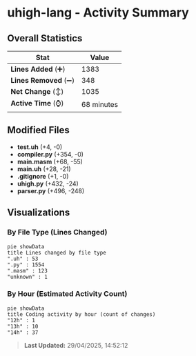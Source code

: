 # uhigh-lang - Activity Summary 

## Overall Statistics

| Stat                   | Value                                                             |
| ---------------------- | ----------------------------------------------------------------- |
| **Lines Added** (➕)   | 1383                                          |
| **Lines Removed** (➖) | 348                                        |
| **Net Change** (↕)    | 1035                |
| **Active Time** (⌚)   | 68 minutes |


## Modified Files
- **test.uh** (+4, -0)
- **compiler.py** (+354, -0)
- **main.masm** (+68, -55)
- **main.uh** (+28, -21)
- **.gitignore** (+1, -0)
- **uhigh.py** (+432, -24)
- **parser.py** (+496, -248)

## Visualizations

### By File Type (Lines Changed)

```mermaid
pie showData
title Lines changed by file type
".uh" : 53
".py" : 1554
".masm" : 123
"unknown" : 1
```

### By Hour (Estimated Activity Count)

```mermaid
pie showData
title Coding activity by hour (count of changes)
"12h" : 1
"13h" : 10
"14h" : 37
```


> **Last Updated:** 29/04/2025, 14:52:12